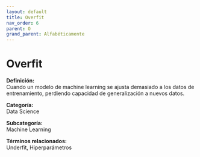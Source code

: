 ```yaml
---
layout: default
title: Overfit
nav_order: 6
parent: O
grand_parent: Alfabéticamente
---
```


# Overfit

**Definición:**  
Cuando un modelo de machine learning se ajusta demasiado a los datos de entrenamiento, perdiendo capacidad de generalización a nuevos datos.

**Categoría:**  
Data Science  

**Subcategoría:**  
Machine Learning

**Términos relacionados:**  
Underfit, Hiperparámetros
